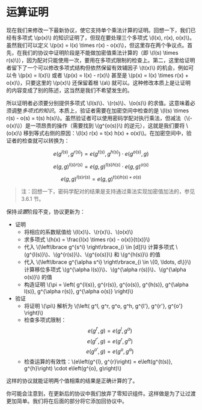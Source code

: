 # 运算证明

现在我们来修改一下最新协议，使它支持单个乘法计算的证明。回想一下，我们已经有多项式 \\(p(x)\\) 的知识证明了，但现在要处理三个多项式 \\(l(x), r(x), o(x)\\)。虽然我们可以定义 \\(p(x) = l(x) \times r(x) - o(x)\\)，但这里存在两个争议点。首先，在我们的协议中证明阶段是不能做加密值乘法计算的（即 \\(l(s) \times r(s)\\)），因为配对只能使用一次，要用在多项式限制的检查上。第二，这里给证明者留下了一个可以修改多项式结构但依然保留有效辅因子 \\(t(x)\\) 的机会，例如可以令 \\(p(x) = l(x)\\) 或者 \\(p(x) = l(x) - r(x)\\) 甚至是 \\(p(x) = l(x) \times r(x) + o(x)\\)，只要这里的 \\(p(x)\\) 还保留着根 \\(a\\) 就可以。这种修改本质上是让证明的内容变成了别的陈述，这当然是我们不希望发生的。

所以证明者必须要分别提供多项式 \\(l(s)\\)、\\(r(s)\\)、\\(o(s)\\) 的求值。这意味着必须调整*多项式的知识*。本质上，验证者需要在加密空间中检查的是 \\(l(s) \times r(s) - o(s) = t(s) h(s)\\)。虽然验证者可以使用密码学配对执行乘法，但减法（\\(-o(x)\\)）是一项昂贵的操作（需要找到 \\(g^{o(s)}\\) 的逆元），这就是我们要将 \\(o(x)\\) 移到等式右侧的原因：\\(l(x) r(x) = t(x) h(x) + o(x)\\)。在加密空间中，验证者的检查就可以转换为：

$$e\left(g^{l(s)}, g^{r(s)}\right) = e\left(g^{t(s)}, g^{h(s)}\right) \cdot e\left(g^{o(s)}, g\right)$$

$$e(g, g)^{l(s) r(s)} = e(g,g)^{t(s)h(s)} \cdot e(g,g)^{o(s)}$$

$$e(g, g)^{l(s) r(s)} = e(g,g)^{t(s)h(s) + o(s)}$$

> 注：回想一下，密码学配对的结果是支持通过乘法实现加密值加法的，参见 3.6.1 节。

保持*设置*阶段不变，协议更新为：

* 证明
  * 将相应的系数赋值给 \\(l(x)\\)、\\(r(x)\\)、\\(o(x)\\)
  * 求多项式 \\(h(x) = \frac{l(x) \times r(x) - o(x)}{t(x)}\\)
  * 代入 \\(\left\lbrace g^{s^i} \right\rbrace_{i \in [d]}\\) 计算多项式 \\(g^{l(s)}\\)、\\(g^{r(s)}\\)、\\(g^{o(s)}\\) 和 \\(g^{h(s)}\\) 的值
  * 代入 \\(\left\lbrace g^{\alpha s^i} \right\rbrace_{i \in \\{0, \ldots, d\\}}\\) 计算移位多项式 \\(g^{\alpha l(s)}\\)、\\(g^{\alpha r(s)}\\)、\\(g^{\alpha o(s)}\\) 的值
  * 构造证明 \\(\pi = \left( g^{l(s)}, g^{r(s)}, g^{o(s)}, g^{h(s)}, g^{\alpha l(s)}, g^{\alpha r(s)}, g^{\alpha o(s)} \right)\\)
* 验证
  * 将证明 \\(\pi\\) 解析为 \\(\left( g^l, g^r, g^o, g^h, g^{l'}, g^{r'}, g^{o'} \right)\\)
  * 检查多项式限制：
    $$e(g^{l'}, g) = e(g^{l}, g^\alpha)$$
    $$e(g^{r'}, g) = e(g^{r}, g^\alpha)$$
    $$e(g^{o'}, g) = e(g^{o}, g^\alpha)$$
  * 检查运算的有效性：\\(e\left(g^{l}, g^{r}\right) = e\left(g^{t(s)}, g^{h}\right) \cdot e\left(g^{o}, g\right)\\)

这样的协议就能证明两个值相乘的结果是正确计算的了。

你可能会注意到，在更新后的协议中我们放弃了零知识组件。这样做是为了让过渡更加简单。我们将在后面的部分将它添加回协议中。
